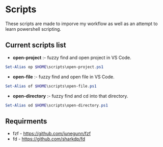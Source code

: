 # Scripts

These scripts are made to imporve my workflow as well as an attempt to learn powershell scripting.

## Current scripts list

- **open-project** :- fuzzy find and open project in VS Code.

```powershell
Set-Alias op $HOME\scripts\open-project.ps1
```

- **open-file** :- fuzzy find and open file in VS Code.

```powershell
Set-Alias of $HOME\scripts\open-file.ps1
```

- **open-directory** :- fuzzy find and cd into that directory.

```powershell
Set-Alias od $HOME\scripts\open-directory.ps1
```

## Requirments

- fzf - <https://github.com/junegunn/fzf>
- fd - <https://github.com/sharkdp/fd>
